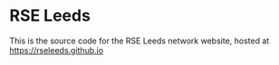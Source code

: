 # RSE Leeds
This is the source code for the RSE Leeds network website, hosted at https://rseleeds.github.io

